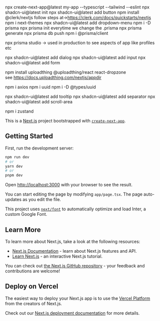 npx create-next-app@latest my-app --typescript --tailwind --eslint
npx shadcn-ui@latest init
npx shadcn-ui@latest add button
npm install @clerk/nextjs  follow steps at->https://clerk.com/docs/quickstarts/nextjs
npm i next-themes
npx shadcn-ui@latest add dropdown-menu
npm i -D prisma
    npx prisma init
        everytime we change the .prisma
        npx prisma generate
        npx prisma db push
npm i @prisma/client

npx prisma studio  -> used in production to see aspects of app like profiles etc

npx shadcn-ui@latest add dialog
npx shadcn-ui@latest add input
npx shadcn-ui@latest add form

npm install uploadthing @uploadthing/react react-dropzone    
       see https://docs.uploadthing.com/nextjs/appdir

npm i axios
npm i uuid
npm i -D @types/uuid

npx shadcn-ui@latest add tooltip
npx shadcn-ui@latest add separator
npx shadcn-ui@latest add scroll-area

npm i zustand

This is a [Next.js](https://nextjs.org/) project bootstrapped with [`create-next-app`](https://github.com/vercel/next.js/tree/canary/packages/create-next-app).

## Getting Started

First, run the development server:

```bash
npm run dev
# or
yarn dev
# or
pnpm dev
```

Open [http://localhost:3000](http://localhost:3000) with your browser to see the result.

You can start editing the page by modifying `app/page.tsx`. The page auto-updates as you edit the file.

This project uses [`next/font`](https://nextjs.org/docs/basic-features/font-optimization) to automatically optimize and load Inter, a custom Google Font.

## Learn More

To learn more about Next.js, take a look at the following resources:

- [Next.js Documentation](https://nextjs.org/docs) - learn about Next.js features and API.
- [Learn Next.js](https://nextjs.org/learn) - an interactive Next.js tutorial.

You can check out [the Next.js GitHub repository](https://github.com/vercel/next.js/) - your feedback and contributions are welcome!

## Deploy on Vercel

The easiest way to deploy your Next.js app is to use the [Vercel Platform](https://vercel.com/new?utm_medium=default-template&filter=next.js&utm_source=create-next-app&utm_campaign=create-next-app-readme) from the creators of Next.js.

Check out our [Next.js deployment documentation](https://nextjs.org/docs/deployment) for more details.
